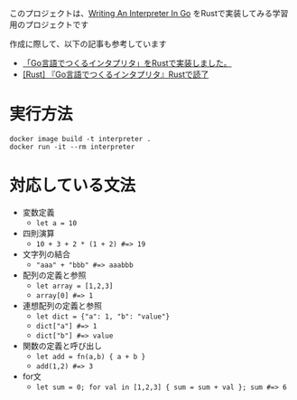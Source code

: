 このプロジェクトは、[Writing An Interpreter In Go](https://www.amazon.co.jp/Writing-Interpreter-English-Thorsten-Ball-ebook/dp/B01N2T1VD2) をRustで実装してみる学習用のプロジェクトです

作成に際して、以下の記事も参考しています
* [「Go言語でつくるインタプリタ」をRustで実装しました。](https://buildersbox.corp-sansan.com/entry/2020/06/29/110000)
* [[Rust] 『Go言語でつくるインタプリタ』Rustで読了](https://qiita.com/osanshouo/items/d1b18c90e06670d602fa)

# 実行方法

`docker image build -t interpreter .`  
`docker run -it --rm interpreter`

# 対応している文法

- 変数定義
  - `let a = 10`
- 四則演算
  - `10 + 3 + 2 * (1 + 2) #=> 19`
- 文字列の結合
  - `"aaa" + "bbb" #=> aaabbb`
- 配列の定義と参照
  - `let array = [1,2,3]`
  - `array[0] #=> 1`
- 連想配列の定義と参照
  - `let dict = {"a": 1, "b": "value"}`
  - `dict["a"] #=> 1`
  - `dict["b"] #=> value`
- 関数の定義と呼び出し
  - `let add = fn(a,b) { a + b }`
  - `add(1,2) #=> 3`
- for文
  - `let sum = 0; for val in [1,2,3] { sum = sum + val }; sum #=> 6`
